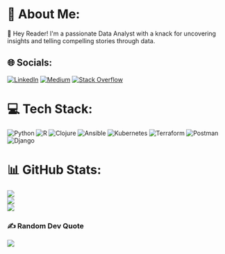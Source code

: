 # 💫 About Me:
👋 Hey Reader! I'm a passionate Data Analyst with a knack for uncovering insights and telling compelling stories through data. 


## 🌐 Socials:
[![LinkedIn](https://img.shields.io/badge/LinkedIn-%230077B5.svg?logo=linkedin&logoColor=white)](https://linkedin.com/in/https://www.linkedin.com/in/leon-kimani-5a1707152/) [![Medium](https://img.shields.io/badge/Medium-12100E?logo=medium&logoColor=white)](https://medium.com/@https://medium.com/@fortuitous_amazon_duck_348) [![Stack Overflow](https://img.shields.io/badge/-Stackoverflow-FE7A16?logo=stack-overflow&logoColor=white)](https://stackoverflow.com/users/18466383) 

# 💻 Tech Stack:
![Python](https://img.shields.io/badge/python-3670A0?style=for-the-badge&logo=python&logoColor=ffdd54) ![R](https://img.shields.io/badge/r-%23276DC3.svg?style=for-the-badge&logo=r&logoColor=white) ![Clojure](https://img.shields.io/badge/Clojure-%23Clojure.svg?style=for-the-badge&logo=Clojure&logoColor=Clojure) ![Ansible](https://img.shields.io/badge/ansible-%231A1918.svg?style=for-the-badge&logo=ansible&logoColor=white) ![Kubernetes](https://img.shields.io/badge/kubernetes-%23326ce5.svg?style=for-the-badge&logo=kubernetes&logoColor=white) ![Terraform](https://img.shields.io/badge/terraform-%235835CC.svg?style=for-the-badge&logo=terraform&logoColor=white) ![Postman](https://img.shields.io/badge/Postman-FF6C37?style=for-the-badge&logo=postman&logoColor=white) ![Django](https://img.shields.io/badge/django-%23092E20.svg?style=for-the-badge&logo=django&logoColor=white)
# 📊 GitHub Stats:
![](https://github-readme-stats.vercel.app/api?username=LeonRomo&theme=dark&hide_border=false&include_all_commits=true&count_private=false)<br/>
![](https://github-readme-streak-stats.herokuapp.com/?user=LeonRomo&theme=dark&hide_border=false)<br/>
![](https://github-readme-stats.vercel.app/api/top-langs/?username=LeonRomo&theme=dark&hide_border=false&include_all_commits=true&count_private=false&layout=compact)

### ✍️ Random Dev Quote
![](https://quotes-github-readme.vercel.app/api?type=horizontal&theme=tokyonight)
